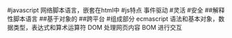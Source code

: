 #javascript
网络脚本语言，嵌套在html中
#js特点
事件驱动
#灵活
#安全
##解释性脚本语言
##基于对象的
##跨平台
#组成部分 
ecmascript  语法和基本对象，数据类型，表达式和算术运算符
DOM 处理网页内容
BOM 进行交互
